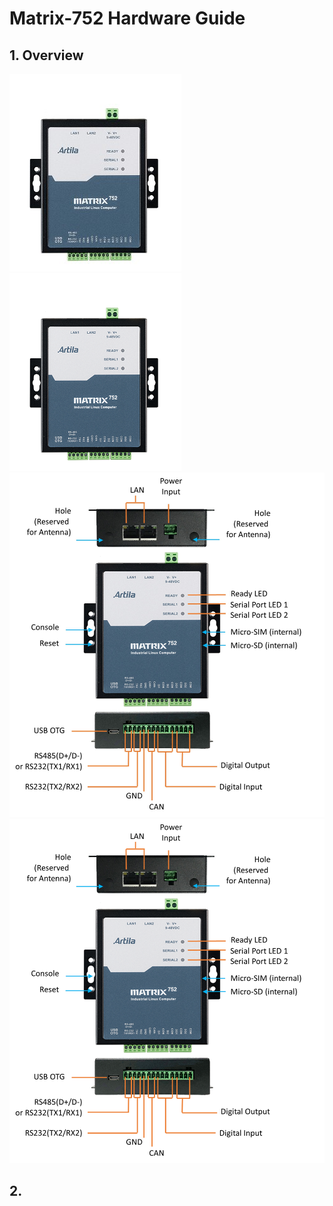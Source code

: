 # Matrix-752 Hardware Guide

## 1. Overview

![Matrix-752](./images/Matrix-752.jpg)
![Matrix-752](./images/Matrix-752.png)
![Matrix-752 IO Connectors](./images/Matrix-752%20IO%20Connectors.jpg)
![Matrix-752 IO Connectors](./images/Matrix-752%20IO%20Connectors.png)


## 2. 